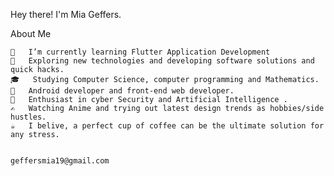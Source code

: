 Hey there! I'm Mia Geffers.

About Me

    🔭   I’m currently learning Flutter Application Development
    🤔   Exploring new technologies and developing software solutions and quick hacks.
    🎓   Studying Computer Science, computer programming and Mathematics.
    💼   Android developer and front-end web developer.
    🌱   Enthusiast in cyber Security and Artificial Intelligence .
    ✍️   Watching Anime and trying out latest design trends as hobbies/side hustles.
    ☕   I belive, a perfect cup of coffee can be the ultimate solution for any stress.
    
    
    geffersmia19@gmail.com

